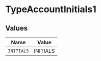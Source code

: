 # TypeAccountInitials1


## Values

| Name       | Value      |
| ---------- | ---------- |
| `INITIALS` | INITIALS   |